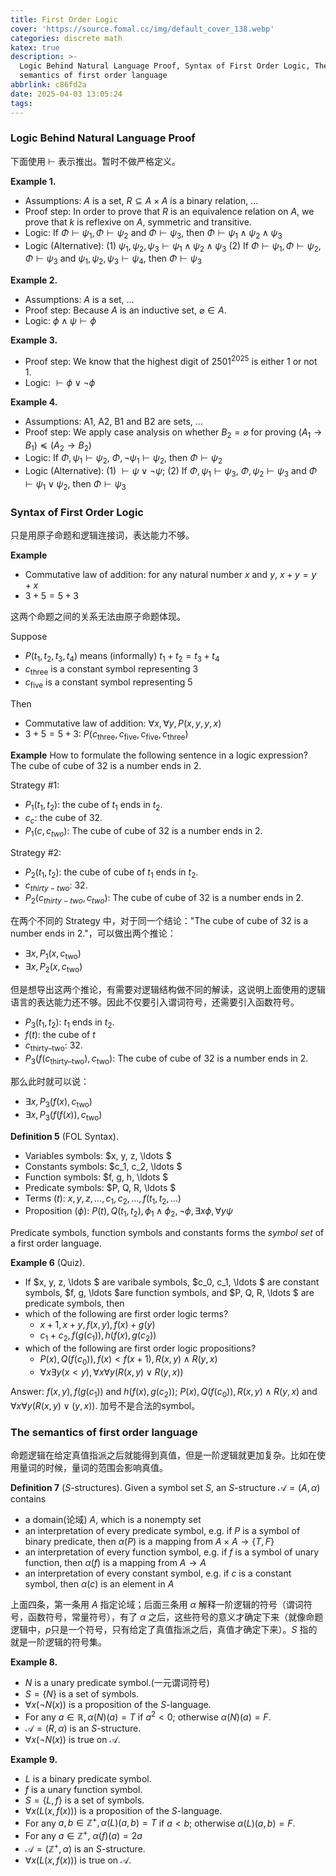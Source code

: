 ```yaml
---
title: First Order Logic
cover: 'https://source.fomal.cc/img/default_cover_138.webp'
categories: discrete math
katex: true
description: >-
  Logic Behind Natural Language Proof, Syntax of First Order Logic, The
  semantics of first order language
abbrlink: c86fd2a
date: 2025-04-03 13:05:24
tags:
---
```


### Logic Behind Natural Language Proof
下面使用 $\vdash$ 表示推出。暂时不做严格定义。

**Example 1.**
* Assumptions: $A$ is a set, $R \subseteq A\times A$ is a binary relation, ...
* Proof step: In order to prove that $R$ is an equivalence relation on $A$, we prove that $k$ is reflexive on $A$, symmetric and transitive.
* Logic: If $\Phi \vdash \psi_1, \Phi \vdash \psi_2$ and $\Phi \vdash \psi_3$, then $\Phi \vdash \psi_1 \land \psi_2 \land \psi_3$
* Logic (Alternative): (1) $\psi_1, \psi_2, \psi_3 \vdash \psi_1 \land \psi_2 \land \psi_3$ (2) If $\Phi \vdash \psi_1, \Phi \vdash \psi_2, \Phi \vdash \psi_3$ and $\psi_1, \psi_2, \psi_3 \vdash \psi_4$, then $\Phi \vdash \psi_3$

**Example 2.**
* Assumptions: $A$ is a set, ...
* Proof step: Because $A$ is an inductive set, $\varnothing \in A$.
* Logic: $\phi \land \psi \vdash \phi$

**Example 3.**
* Proof step: We know that the highest digit of $2501^{2025}$ is either $1$ or not $1$.
* Logic: $\vdash \phi \lor \lnot \phi$


**Example 4.**
* Assumptions: A1, A2, B1 and B2 are sets, ...
* Proof step: We apply case analysis on whether $B_2 = \varnothing$ for proving $(A_1 \to B_1) \preceq (A_2 \to B_2)$
* Logic: If $\Phi, \psi_1 \vdash \psi_2$, $\Phi, \lnot \psi_1 \vdash \psi_2$, then $\Phi \vdash \psi_2$
* Logic (Alternative): (1) $\vdash \psi \lor \lnot \psi$; (2) If $\Phi, \psi_1 \vdash \psi_3$, $\Phi, \psi_2 \vdash  \psi_3$ and $\Phi \vdash \psi_1 \lor \psi_2$, then $\Phi \vdash \psi_3$

### Syntax of First Order Logic
只是用原子命题和逻辑连接词，表达能力不够。

**Example**
* Commutative law of addition: for any natural number $x$ and $y$, $x+y = y+x$
* $3+5 = 5+3$

这两个命题之间的关系无法由原子命题体现。

Suppose
* $P(t_1, t_2, t_3, t_4)$ means (informally) $t_1+t_2 = t_3+t_4$
* $c_{\text{three}}$ is a constant symbol representing $3$
* $c_{\text{five}}$ is a constant symbol representing $5$

Then 
* Commutative law of addition: $\forall x, \forall y, P(x, y, y, x)$
* $3+5 = 5+3$: $P(c_{\text{three}}, c_{\text{five}}, c_{\text{five}}, c_{\text{three}})$

**Example**
How to formulate the following sentence in a logic expression? 
The cube of cube of $32$ is a number ends in $2$.

Strategy #1:
- $P_1(t_1,t_2)$: the cube of $t_1$ ends in $t_2$.
- $c_c$: the cube of $32$.
- $P_1(c,c_{two})$: The cube of cube of $32$ is a number ends in $2$.

Strategy #2:
- $P_2(t_1,t_2)$: the cube of cube of $t_1$ ends in $t_2$.
- $c_{thirty-two}$: $32$.
- $P_2(c_{thirty-two},c_{two})$: The cube of cube of $32$ is a number ends in $2$.

在两个不同的 Strategy 中，对于同一个结论："The cube of cube of $32$ is a number ends in $2$."，可以做出两个推论：
* $\exists x, P_1(x, c_{\text{two}})$
* $\exists x, P_2(x, c_{\text{two}})$

但是想导出这两个推论，有需要对逻辑结构做不同的解读，这说明上面使用的逻辑语言的表达能力还不够。因此不仅要引入谓词符号，还需要引入函数符号。

- $P_3(t_1,t_2)$: $t_1$ ends in $t_2$.
- $f(t)$: the cube of $t$
- $c_{\text{thirty--two}}$: $32$.
- $P_3(f(c_{\text{thirty--two}}),c_{\text{two}})$: The cube of cube of $32$ is a number ends in $2$.

那么此时就可以说：
* $\exists x, P_3(f(x),c_\text{two})$
* $\exists x, P_3(f(f(x)), c_\text{two})$

**Definition 5** (FOL Syntax).
* Variables symbols: $x, y, z, \ldots $
* Constants symbols: $c_1, c_2, \ldots $
* Function symbols: $f, g, h, \ldots $
* Predicate symbols: $P, Q, R, \ldots $
* Terms ($t$): $x, y, z, \ldots , c_1, c_2, \ldots ,f(t_1, t_2, \ldots )$
* Proposition ($\phi$): $P(t), Q(t_1, t_2), \phi_1 \land \phi_2, \lnot \phi, \exists x\phi, \forall y \psi$

Predicate symbols, function symbols and constants forms the *symbol set* of a first order language.

**Example 6** (Quiz).
* If $x, y, z, \ldots $ are varibale symbols, $c_0, c_1, \ldots $ are constant symbols, $f, g, \ldots $are function symbols, and $P, Q, R, \ldots $ are predicate symbols, then
* which of the following are first order logic terms?
    * $x + 1, x + y, f(x, y), f(x) + g(y)$
    * $c_1 + c_2, f(g(c_1)), h(f(x), g(c_2))$
* which of the following are first order logic propositions?
    * $P(x), Q(f(c_0)), f(x) < f(x + 1), R(x, y) \land  R(y, x)$
    * $\forall x \exists y (x < y), \forall x\forall y (R(x, y) \lor  R(y, x))$

Answer: $f(x, y), f(g(c_1))$ and $h(f(x), g(c_2))$; $P(x), Q(f(c_0)), R(x, y)\land R(y, x)$ and $\forall x\forall y (R(x, y) \lor (y, x))$.
加号不是合法的symbol。

### The semantics of first order language
命题逻辑在给定真值指派之后就能得到真值，但是一阶逻辑就更加复杂。比如在使用量词的时候，量词的范围会影响真值。

**Definition 7** ($S$-structures).
Given a symbol set $S$, an $S$-structure $\mathcal{A} = (A, \alpha)$ contains
* a domain(论域) $A$, which is a nonempty set
* an interpretation of every predicate symbol, e.g. if $P$ is a symbol of binary predicate, then $\alpha(P)$ is a mapping from $A\times A \to \{ T, F \}$
* an interpretation of every function symbol, e.g. if $f$ is a symbol of unary function, then $\alpha(f)$ is a mapping from $A \to A$
* an interpretation of every constant symbol, e.g. if $c$ is a constant symbol, then $\alpha(c)$ is an element in $A$

上面四条，第一条用 $A$ 指定论域；后面三条用 $\alpha$ 解释一阶逻辑的符号（谓词符号，函数符号，常量符号），有了 $\alpha$ 之后，这些符号的意义才确定下来（就像命题逻辑中，$p$只是一个符号，只有给定了真值指派之后，真值才确定下来）。$S$ 指的就是一阶逻辑的符号集。

**Example 8.**
* $N$ is a unary predicate symbol.(一元谓词符号)
* $S = \{ N \}$ is a set of symbols.
* $\forall x (\lnot N(x))$ is a proposition of the $S$-language.
* For any $a \in \mathbb{R}, \alpha(N)(a) = T$ if $a^{2}<0$; otherwise $\alpha(N)(a) = F$.
* $\mathcal{A} = (R, \alpha)$ is an $S$-structure.
* $\forall x (\lnot N(x))$ is true on $\mathcal{A}$.

**Example 9.**
* $L$ is a binary predicate symbol.
* $f$ is a unary function symbol.
* $S = \{ L, f \}$ is a set of symbols.
* $\forall x(L(x, f(x)))$ is a proposition of the $S$-language.
* For any $a, b \in \mathbb{Z}^{+}, \alpha(L)(a, b) = T$ if $a<b$; otherwise $\alpha(L)(a, b) = F$.
* For any $a\in \mathbb{Z}^{+}$, $\alpha(f)(a) = 2a$
* $\mathcal{A} = (\mathbb{Z}^{+}, \alpha)$ is an $S$-structure.
* $\forall x(L(x, f(x)))$ is true on $\mathcal{A}$.